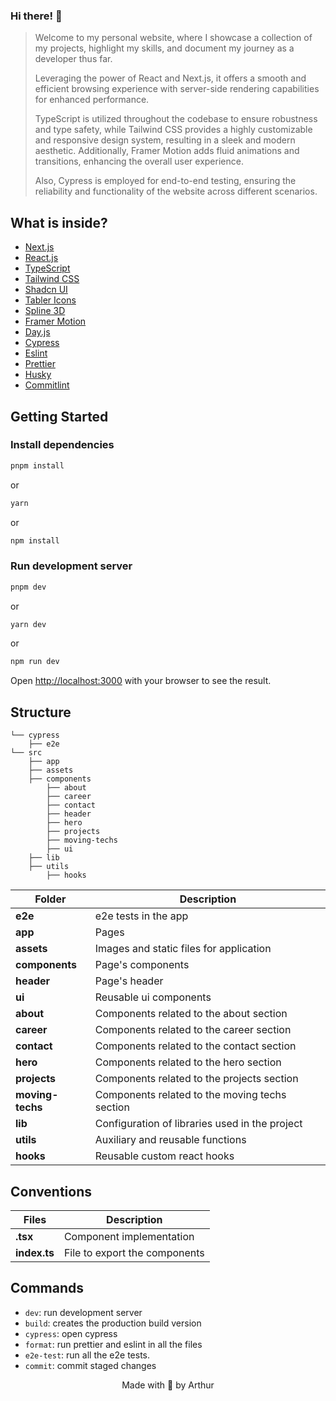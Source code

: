 ### Hi there! 👋

> Welcome to my personal website, where I showcase a collection of my projects, highlight my skills, and document my journey as a developer thus far.
>
> Leveraging the power of React and Next.js, it offers a smooth and efficient browsing experience with server-side rendering capabilities for enhanced performance.
>
> TypeScript is utilized throughout the codebase to ensure robustness and type safety, while Tailwind CSS provides a highly customizable and responsive design system, resulting in a sleek and modern aesthetic. Additionally, Framer Motion adds fluid animations and transitions, enhancing the overall user experience.
>
> Also, Cypress is employed for end-to-end testing, ensuring the reliability and functionality of the website across different scenarios.

## What is inside?

-   [Next.js](https://nextjs.org/docs)
-   [React.js](https://reactjs.org)
-   [TypeScript](https://www.typescriptlang.org)
-   [Tailwind CSS](https://tailwindcss.com/)
-   [Shadcn UI](https://ui.shadcn.com/)
-   [Tabler Icons](https://tablericons.com/)
-   [Spline 3D](https://spline.design/)
-   [Framer Motion](https://www.framer.com/motion)
-   [Day.js](https://day.js.org)
-   [Cypress](https://www.cypress.io/)
-   [Eslint](https://eslint.org)
-   [Prettier](https://prettier.io)
-   [Husky](https://github.com/typicode/husky)
-   [Commitlint](https://commitlint.js.org/#/)

## Getting Started

### Install dependencies

```bash
pnpm install
```

or

```bash
yarn
```

or

```bash
npm install
```

### Run development server

```bash
pnpm dev
```

or

```bash
yarn dev
```

or

```bash
npm run dev
```

Open [http://localhost:3000](http://localhost:3000) with your browser to see the result.

## Structure

```
└── cypress
    ├── e2e
└── src
    ├── app
    ├── assets
    ├── components
        ├── about
        ├── career
        ├── contact
        ├── header
        ├── hero
        ├── projects
        ├── moving-techs
        ├── ui
    ├── lib
    ├── utils
        ├── hooks
```

| Folder             | Description                                    |
| ------------------ | ---------------------------------------------- |
| **e2e**            | e2e tests in the app                           |
| **app**            | Pages                                          |
| **assets**         | Images and static files for application        |
| **components**     | Page's components                              |
| **header**         | Page's header                                  |
| **ui**             | Reusable ui components                         |
| **about**          | Components related to the about section        |
| **career**         | Components related to the career section       |
| **contact**        | Components related to the contact section      |
| **hero**           | Components related to the hero section         |
| **projects**       | Components related to the projects section     |
| **moving-techs**   | Components related to the moving techs section |
| **lib**            | Configuration of libraries used in the project |
| **utils**          | Auxiliary and reusable functions               |
| **hooks**          | Reusable custom react hooks                    |

## Conventions

| Files        | Description                   |
| ------------ | ----------------------------- |
| **.tsx**     | Component implementation      |
| **index.ts** | File to export the components |

## Commands

-   `dev`: run development server
-   `build`: creates the production build version
-   `cypress`: open cypress
-   `format`: run prettier and eslint in all the files
-   `e2e-test`: run all the e2e tests.
-   `commit`: commit staged changes

<p align="center">Made with 🤍 by Arthur</p>

